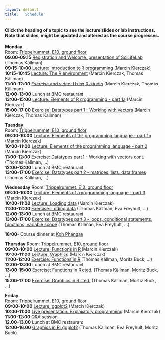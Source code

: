 ```yaml
---
layout: default
title:  'Schedule'
---
```


#### Click the heading of a topic to see the lecture slides or lab instructions. Note that slides, might be updated and altered as the course progresses.

**Monday**  
Room: [Trippelrummet, E10, ground floor](files/bmc_map.jpg)   
**09.00-09.15** [Registration and Welcome, presentation of SciLifeLab ]() (Thomas Källman)  
**09:15-10:00** [Lecture: Introduction to R programming]() (Marcin Kierczak)  
**10:15-10:45** [Lecture: The R environment]() (Marcin Kierczak, Thomas Källman)  
**11:00-12:00** [Exercise and video: Using R-studio]() (Marcin Kierczak, Thomas Källman)  
**12:00-13:00** Lunch at BMC restaurant  
**13:00-15:00** [Lecture: Elements of R programming - part 1a]() (Marcin Kierczak)  
**15:00-17:00** [Exercise: Datatypes part 1 - Working with vectors]() (Marcin Kierczak, Thomas Källman)  

**Tuesday**  
Room: [Trippelrummet, E10, ground floor](files/bmc_map.jpg)  
**09:00-10:00** [Lecture: Elements of the programming language - part 1b]() (Marcin Kierczak)  
**10:00-11:00** [Lecture: Elements of the programming language - part 2]() (Marcin Kierczak)  
**11:00-12:00** [Exercise: Datatypes part 1 - Working with vectors cont.]() (Thomas Källman, ...)  
**12:00-13:00** Lunch at BMC restaurant  
**13:00-17:00** [Exercise: Datatypes part 2 - matrices, lists, data frames]() (Thomas Källman, ...)  

**Wednesday** 
Room: [Trippelrummet, E10, ground floor](files/bmc_map.jpg)  
**09:00-10:00** [Lecture: Elements of a programming language - part 3 ]() (Marcin Kierczak)  
**10:00-11:00** [Lecture: Loading data]() (Marcin Kierczak)  
**11:00-12:00** [Exercise: Loding data]() (Thomas Källman, Eva Freyhult, ...)  
**12:00-13:00** Lunch at BMC restaurant  
**13:00-17:00** [Exercise: Datatypes part 3 - loops, conditional statements, functions, variable scope]() (Thomas Källman, Eva Freyhult, ...)  

**18:00-** Course dinner at [Koh Phangan](https://www.google.se/maps/place/Restaurang+Koh+Phangan/@59.856787,17.6272816,17z/data=!3m1!4b1!4m5!3m4!1s0x465fcbf3d83e6711:0x4b004e395b108348!8m2!3d59.856787!4d17.6294703?hl=en)  

**Thursday**
Room: [Trippelrummet, E10, ground floor](files/bmc_map.jpg)  
**09:00-10:00** [Lecture: Functions in R ]() (Marcin Kierczak)  
**10:00-11:00** [Lecture: Graphics]() (Marcin Kierczak)  
**11:00-12:00** [Exercise: Functions in R]() (Thomas Källman, Moritz Buck, ...)  
**12:00-13:00** Lunch at BMC restaurant  
**13:00-15:00** [Exercise: Functions in R cted.]() (Thomas Källman, Moritz Buck, ...)  
**15:00-17:00** [Exercise: Graphics in R cted.]() (Thomas Källman, Mortiz Buck, ...)  

**Friday**  
Room: [Trippelrummet, E10, ground floor](files/bmc_map.jpg)  
**09:00-10:00** [Lecture: ggplot2]() (Marcin Kierczak)  
**10:00-11:00** [Live presentation: Explanatory programming]() (Marcin Kierczak)  
**11:00-12:00** Q&A session.  
**12.00-13.00** Lunch at BMC restaurant  
**13:00-16.00** [Graphics in R: ggplot2]() (Thomas Källman, Eva Freyhult, Moritz Buck)  
